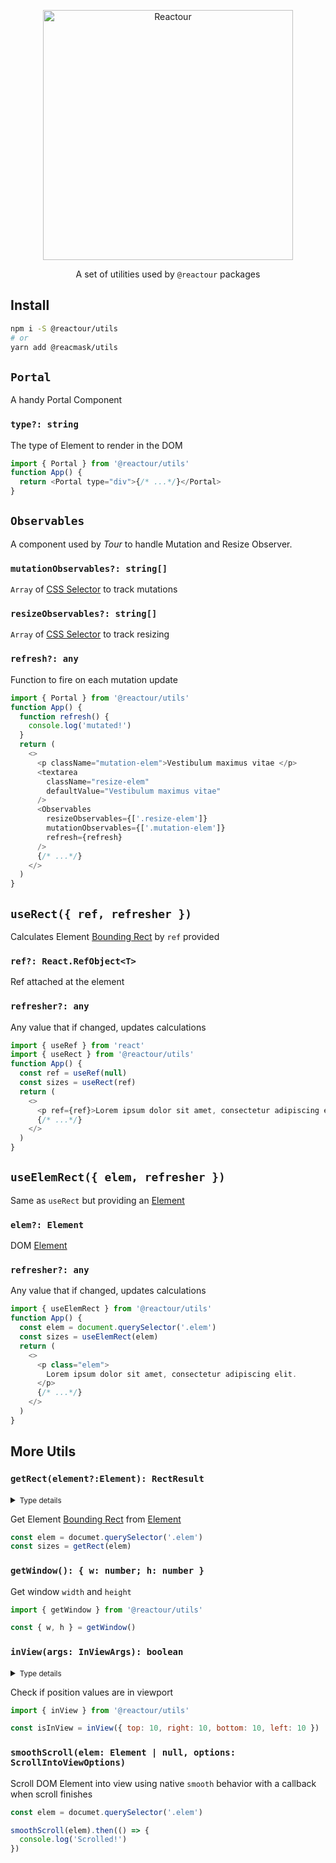 <p align="center">
  <img alt="Reactour" title="Reactour" src="https://raw.githubusercontent.com/elrumordelaluz/reactour/master/packages/utils/logo.svg" width="400">
</p>
<p align="center">
  A set of utilities used by <code>@reactour</code> packages
</p>

## Install

```zsh
npm i -S @reactour/utils
# or
yarn add @reacmask/utils
```

## `Portal`

A handy Portal Component

### `type?: string`

The type of Element to render in the DOM

```js
import { Portal } from '@reactour/utils'
function App() {
  return <Portal type="div">{/* ...*/}</Portal>
}
```

## `Observables`

A component used by _Tour_ to handle Mutation and Resize Observer.

### `mutationObservables?: string[]`

`Array` of [CSS Selector](https://developer.mozilla.org/en-US/docs/Web/CSS/CSS_Selectors) to track mutations

### `resizeObservables?: string[]`

`Array` of [CSS Selector](https://developer.mozilla.org/en-US/docs/Web/CSS/CSS_Selectors) to track resizing

### `refresh?: any`

Function to fire on each mutation update

```js
import { Portal } from '@reactour/utils'
function App() {
  function refresh() {
    console.log('mutated!')
  }
  return (
    <>
      <p className="mutation-elem">Vestibulum maximus vitae </p>
      <textarea
        className="resize-elem"
        defaultValue="Vestibulum maximus vitae"
      />
      <Observables
        resizeObservables={['.resize-elem']}
        mutationObservables={['.mutation-elem']}
        refresh={refresh}
      />
      {/* ...*/}
    </>
  )
}
```

## `useRect({ ref, refresher })`

Calculates Element [Bounding Rect](https://developer.mozilla.org/en-US/docs/Web/API/Element/getBoundingClientRect) by `ref` provided

### `ref?: React.RefObject<T>`

Ref attached at the element

### `refresher?: any`

Any value that if changed, updates calculations

```js
import { useRef } from 'react'
import { useRect } from '@reactour/utils'
function App() {
  const ref = useRef(null)
  const sizes = useRect(ref)
  return (
    <>
      <p ref={ref}>Lorem ipsum dolor sit amet, consectetur adipiscing elit.</p>
      {/* ...*/}
    </>
  )
}
```

## `useElemRect({ elem, refresher })`

Same as `useRect` but providing an [Element](https://developer.mozilla.org/en-US/docs/Web/API/Element)

### `elem?: Element`

DOM [Element](https://developer.mozilla.org/en-US/docs/Web/API/Element)

### `refresher?: any`

Any value that if changed, updates calculations

```js
import { useElemRect } from '@reactour/utils'
function App() {
  const elem = document.querySelector('.elem')
  const sizes = useElemRect(elem)
  return (
    <>
      <p class="elem">
        Lorem ipsum dolor sit amet, consectetur adipiscing elit.
      </p>
      {/* ...*/}
    </>
  )
}
```

## More Utils

### `getRect(element?:Element): RectResult`

<details>
  <summary><small>Type details</small></summary>

```ts
type RectResult = {
  bottom: number
  height: number
  left: number
  right: number
  top: number
  width: number
}
```

</details>

Get Element [Bounding Rect](https://developer.mozilla.org/en-US/docs/Web/API/Element/getBoundingClientRect) from [Element](https://developer.mozilla.org/en-US/docs/Web/API/Element)

```js
const elem = documet.querySelector('.elem')
const sizes = getRect(elem)
```

### `getWindow(): { w: number; h: number }`

Get window `width` and `height`

```js
import { getWindow } from '@reactour/utils'

const { w, h } = getWindow()
```

### `inView(args: InViewArgs): boolean`

<details>
  <summary><small>Type details</small></summary>

```ts
type InViewArgs = {
  width: number
  height: number
  top: number
  left: number
  bottom?: number
  right?: number
  threshold?: number
}
```

</details>

Check if position values are in viewport

```js
import { inView } from '@reactour/utils'

const isInView = inView({ top: 10, right: 10, bottom: 10, left: 10 })
```

### `smoothScroll(elem: Element | null, options: ScrollIntoViewOptions)`

Scroll DOM Element into view using native `smooth` behavior with a callback when scroll finishes

```js
const elem = documet.querySelector('.elem')

smoothScroll(elem).then(() => {
  console.log('Scrolled!')
})
```
